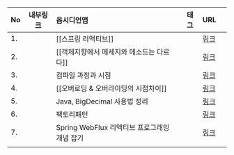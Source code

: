 
| No  | 내부링크 | 옵시디언맵                                   | 태그 | URL                                                                                                                                 |     |
| --- | -------- |:-------------------------------------------- | ---- |:----------------------------------------------------------------------------------------------------------------------------------- | --- |
| 1.  |          | [[스프링 리액티브]]                          |      | [링크](https://velog.io/@hiy7030/Spring-WebFlux-%EB%A6%AC%EC%95%A1%ED%8B%B0%EB%B8%8C-%ED%94%84%EB%A1%9C%EA%B7%B8%EB%9E%98%EB%B0%8D) |     |
| 2.  |          | [[객체지향에서 메세지와 메소드는 다르다]]    |      | [링크](https://soongjamm.tistory.com/133)                                                                                           |     |
| 3.  |          | 컴파일 과정과 시점                           |      | [링크](https://velog.io/@moonlt93/%EC%BB%B4%ED%8C%8C%EC%9D%BC-%EC%8B%9C%EC%A0%90-%EB%9F%B0%ED%83%80%EC%9E%84-%EC%8B%9C%EC%A0%90)    |     |
| 4.  |          | [[오버로딩 & 오버라이딩의 시점차이]]         |      | [링크](https://sungman.tistory.com/9)                                                                                               |     |
| 5.  |          | Java, BigDecimal 사용법 정리                 |      | [링크](https://jsonobject.tistory.com/466)                                                                                          |     |
| 6.  |          | 팩토리패턴                                   |      | [링크](https://bcp0109.tistory.com/367)                                                                                             |     |
| 7.  |          | Spring WebFlux 리액티브 프로그래밍 개념 잡기 |      | [링크](https://jogeum.net/30)                                                                                                       |     |
|     |          |                                              |      |                                                                                                                                     |     |
